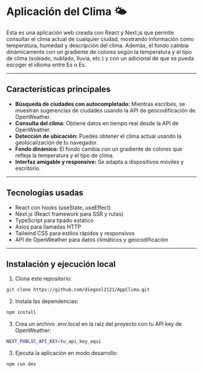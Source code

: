 # Aplicación del Clima 🌤️

Esta es una aplicación web creada con React y Next.js que permite consultar el clima actual de cualquier ciudad, mostrando información como temperatura, humedad y descripción del clima. Además, el fondo cambia dinámicamente con un gradiente de colores según la temperatura y el tipo de clima (soleado, nublado, lluvia, etc.) y con un adicional de que se pueda escoger el idioma entre Es o Es.

---

## Características principales

- **Búsqueda de ciudades con autocompletado:** Mientras escribes, se muestran sugerencias de ciudades usando la API de geocodificación de OpenWeather.
- **Consulta del clima:** Obtiene datos en tiempo real desde la API de OpenWeather.
- **Detección de ubicación:** Puedes obtener el clima actual usando la geolocalización de tu navegador.
- **Fondo dinámico:** El fondo cambia con un gradiente de colores que refleja la temperatura y el tipo de clima.
- **Interfaz amigable y responsive:** Se adapta a dispositivos móviles y escritorio.

---

## Tecnologías usadas

- React con hooks (useState, useEffect)
- Next.js (React framework para SSR y rutas)
- TypeScript para tipado estático
- Axios para llamadas HTTP
- Tailwind CSS para estilos rápidos y responsivos
- API de OpenWeather para datos climáticos y geocodificación

---

## Instalación y ejecución local

1. Clona este repositorio:

```bash
git clone https://github.com/diegool2121/AppClima.git
```

2. Instala las dependencias:
```bash
npm install
```
3. Crea un archivo .env.local en la raíz del proyecto con tu API key de OpenWeather:
```bash
NEXT_PUBLIC_API_KEY=tu_api_key_aqui
```
3. Ejecuta la aplicación en modo desarrollo:
```bash
npm run dev
```